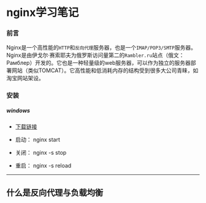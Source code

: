 # nginx学习笔记

### 前言

Nginx是一个高性能的`HTTP`和`反向代理`服务器，也是一个`IMAP/POP3/SMTP`服务器。Nginx是由伊戈尔·赛索耶夫为俄罗斯访问量第二的`Rambler.ru`站点（俄文：Рамблер）开发的。它也是一种轻量级的web服务器，可以作为独立的服务器部署网站（类似TOMCAT）。它高性能和低消耗内存的结构受到很多大公司青睐，如淘宝网站架设。

### 安装

##### windows

* [下载链接](http://nginx.org/en/download.html)

* 启动： nginx start

* 关闭： nginx -s stop

* 重启： nginx -s reload

<hr/>

## 什么是反向代理与负载均衡

